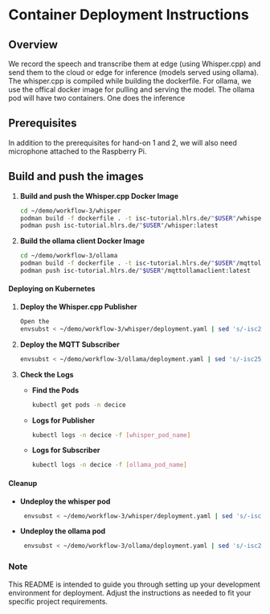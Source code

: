 # Container Deployment Instructions

## Overview
We record the speech and transcribe them at edge (using Whisper.cpp) and send them to the cloud or edge for inference (models served using ollama).
The whisper.cpp is compiled while building the dockerfile. 
For ollama, we use the offical docker image for pulling and serving the model. The ollama pod will have two containers. One does the inference 

## Prerequisites
In addition to the prerequisites for hand-on 1 and 2, we will also need microphone attached to the Raspberry Pi.

## Build and push the images

1. **Build and push the Whisper.cpp Docker Image**
   ```bash
   cd ~/demo/workflow-3/whisper
   podman build -f dockerfile . -t isc-tutorial.hlrs.de/"$USER"/whisper:latest
   podman push isc-tutorial.hlrs.de/"$USER"/whisper:latest
   ```

2. **Build the ollama client Docker Image**
   ```bash
   cd ~/demo/workflow-3/ollama
   podman build -f dockerfile . -t isc-tutorial.hlrs.de/"$USER"/mqttollamaclient:latest
   podman push isc-tutorial.hlrs.de/"$USER"/mqttollamaclient:latest
   ```

#### Deploying on Kubernetes

1. **Deploy the Whisper.cpp Publisher**
   ```bash
   Open the 
   envsubst < ~/demo/workflow-3/whisper/deployment.yaml | sed 's/-isc25_/-isc25-/g' | kubectl create -f -
   ```

2. **Deploy the MQTT Subscriber**
   ```bash
   envsubst < ~/demo/workflow-3/ollama/deployment.yaml | sed 's/-isc25_/-isc25-/g' | kubectl create -f -
   ```

3. **Check the Logs**
   - **Find the Pods**
     ```bash
     kubectl get pods -n decice
     ```
   - **Logs for Publisher**
     ```bash
     kubectl logs -n decice -f [whisper_pod_name]
     ```
   - **Logs for Subscriber**
     ```bash
     kubectl logs -n decice -f [ollama_pod_name]
     ```

#### Cleanup

- **Undeploy the whisper pod**
  ```bash
   envsubst < ~/demo/workflow-3/whisper/deployment.yaml | sed 's/-isc25_/-isc25-/g' | kubectl delete -f -
  ```

- **Undeploy the ollama pod**
  ```bash
   envsubst < ~/demo/workflow-3/ollama/deployment.yaml | sed 's/-isc25_/-isc25-/g' | kubectl create -f -
  ```

### Note
This README is intended to guide you through setting up your development environment for deployment. Adjust the instructions as needed to fit your specific project requirements.
